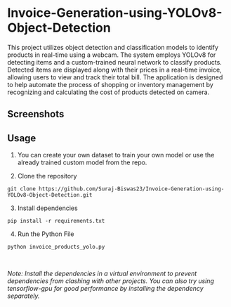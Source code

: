 # Invoice-Generation-using-YOLOv8-Object-Detection

This project utilizes object detection and classification models to identify products in real-time using a webcam. The system employs YOLOv8 for detecting items and a custom-trained neural network to classify products. Detected items are displayed along with their prices in a real-time invoice, allowing users to view and track their total bill. The application is designed to help automate the process of shopping or inventory management by recognizing and calculating the cost of products detected on camera.

## Screenshots



## Usage

1. You can create your own dataset to train your own model or use the already trained custom model from the repo.
   
2. Clone the repository
```
git clone https://github.com/Suraj-Biswas23/Invoice-Generation-using-YOLOv8-Object-Detection.git
```

3. Install dependencies
```
pip install -r requirements.txt
```

4. Run the Python File
```
python invoice_products_yolo.py
```
<br/>

*Note: Install the dependencies in a virtual environment to prevent dependencies from clashing with other projects. You can also try using tensorflow-gpu for good performance by installing the dependency separately.*